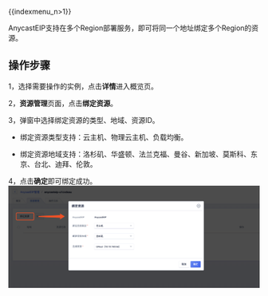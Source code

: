 {{indexmenu_n>1}}

AnycastEIP支持在多个Region部署服务，即可将同一个地址绑定多个Region的资源。

## 操作步骤
1，选择需要操作的实例，点击**详情**进入概览页。

2，**资源管理**页面，点击**绑定资源**。

3，弹窗中选择绑定资源的类型、地域、资源ID。

* 绑定资源类型支持：云主机、物理云主机、负载均衡。

* 绑定资源地域支持：洛杉矶、华盛顿、法兰克福、曼谷、新加坡、莫斯科、东京、台北、迪拜、伦敦。

4，点击**确定**即可绑定成功。
![](/images/bind01.png)
